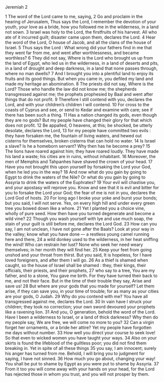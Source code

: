 Jeremiah 2

1	The word of the Lord came to me, saying,
2	Go and proclaim in the hearing of Jerusalem, Thus says the Lord, I remember the devotion of your youth, your love as a bride, how you followed me in the wilderness, in a land not sown.
3	Israel was holy to the Lord, the firstfruits of his harvest. All who ate of it incurred guilt; disaster came upon them, declares the Lord.
4	Hear the word of the Lord, O house of Jacob, and all the clans of the house of Israel.
5	Thus says the Lord : What wrong did your fathers find in me that they went far from me, and went after worthlessness, and became worthless?
6	They did not say, Where is the Lord who brought us up from the land of Egypt, who led us in the wilderness, in a land of deserts and pits, in a land of drought and deep darkness, in a land that none passes through, where no man dwells?
7	And I brought you into a plentiful land to enjoy its fruits and its good things. But when you came in, you defiled my land and made my heritage an abomination.
8	The priests did not say, Where is the Lord? Those who handle the law did not know me; the shepherds transgressed against me; the prophets prophesied by Baal and went after things that do not profit.
9	Therefore I still contend with you, declares the Lord, and with your children’s children I will contend.
10	For cross to the coasts of Cyprus and see, or send to Kedar and examine with care; see if there has been such a thing.
11	Has a nation changed its gods, even though they are no gods? But my people have changed their glory for that which does not profit.
12	Be appalled, O heavens, at this; be shocked, be utterly desolate, declares the Lord,
13	for my people have committed two evils : they have forsaken me, the fountain of living waters, and hewed out cisterns for themselves, broken cisterns that can hold no water.
14	Is Israel a slave? Is he a homeborn servant? Why then has he become a prey?
15	The lions have roared against him; they have roared loudly. They have made his land a waste; his cities are in ruins, without inhabitant.
16	Moreover, the men of Memphis and Tahpanhes have shaved the crown of your head.
17	Have you not brought this upon yourself by forsaking the Lord your God, when he led you in the way?
18	And now what do you gain by going to Egypt to drink the waters of the Nile? Or what do you gain by going to Assyria to drink the waters of the Euphrates?
19	Your evil will chastise you, and your apostasy will reprove you. Know and see that it is evil and bitter for you to forsake the Lord your God; the fear of me is not in you, declares the Lord God of hosts.
20	For long ago I broke your yoke and burst your bonds; but you said, I will not serve. Yes, on every high hill and under every green tree you bowed down like a whore.
21	Yet I planted you a choice vine, wholly of pure seed. How then have you turned degenerate and become a wild vine?
22	Though you wash yourself with lye and use much soap, the stain of your guilt is still before me, declares the Lord God.
23	How can you say, I am not unclean, I have not gone after the Baals? Look at your way in the valley; know what you have done — a restless young camel running here and there,
24	a wild donkey used to the wilderness, in her heat sniffing the wind! Who can restrain her lust? None who seek her need weary themselves; in her month they will find her.
25	Keep your feet from going unshod and your throat from thirst. But you said, It is hopeless, for I have loved foreigners, and after them I will go.
26	As a thief is shamed when caught, so the house of Israel shall be shamed : they, their kings, their officials, their priests, and their prophets,
27	who say to a tree, You are my father, and to a stone, You gave me birth. For they have turned their back to me, and not their face. But in the time of their trouble they say, Arise and save us!
28	But where are your gods that you made for yourself? Let them arise, if they can save you, in your time of trouble; for as many as your cities are your gods, O Judah.
29	Why do you contend with me? You have all transgressed against me, declares the Lord.
30	In vain have I struck your children; they took no correction; your own sword devoured your prophets like a ravening lion.
31	And you, O generation, behold the word of the Lord. Have I been a wilderness to Israel, or a land of thick darkness? Why then do my people say, We are free, we will come no more to you?
32	Can a virgin forget her ornaments, or a bride her attire? Yet my people have forgotten me days without number.
33	How well you direct your course to seek love! So that even to wicked women you have taught your ways.
34	Also on your skirts is found the lifeblood of the guiltless poor; you did not find them breaking in. Yet in spite of all these things
35	you say, I am innocent; surely his anger has turned from me. Behold, I will bring you to judgment for saying, I have not sinned.
36	How much you go about, changing your way! You shall be put to shame by Egypt as you were put to shame by Assyria.
37	From it too you will come away with your hands on your head, for the Lord has rejected those in whom you trust, and you will not prosper by them.

